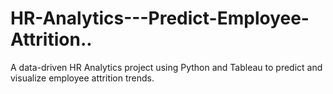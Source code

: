 # HR-Analytics---Predict-Employee-Attrition..
A data-driven HR Analytics project using Python and Tableau to predict and visualize employee attrition trends.

